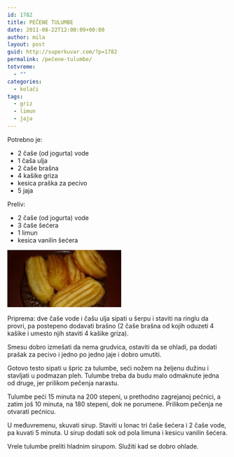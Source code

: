 ```yaml
---
id: 1782
title: PEČENE TULUMBE
date: 2011-08-22T12:00:09+00:00
author: mila
layout: post
guid: http://superkuvar.com/?p=1782
permalink: /pečene-tulumbe/
totvreme:
  - ""
categories:
  - kolači
tags:
  - griz
  - limun
  - jaja
---
```

Potrebno je:

  * 2 čaše (od jogurta) vode
  * 1 čaša ulja
  * 2 čaše brašna
  * 4 kašike griza
  * kesica praška za pecivo
  * 5 jaja

Preliv:

  * 2 čaše (od jogurta) vode
  * 3 čaše šećera
  * 1 limun
  * kesica vanilin šećera

<img class="alignnone size-medium wp-image-1786" title="tulumbe iz rerne 1" src="/wp-content/uploads/2011/08/tulumbe-iz-rerne-1-e1314014391548.jpg" alt="" width="260" height="130" /> 

Priprema: dve čaše vode i čašu ulja sipati u šerpu i staviti na ringlu da provri, pa postepeno dodavati brašno (2 čaše brašna od kojih oduzeti 4 kašike i umesto njih staviti 4 kašike griza).

Smesu dobro izmešati da nema grudvica, ostaviti da se ohladi, pa dodati prašak za pecivo i jedno po jedno jaje i dobro umutiti.

Gotovo testo sipati u špric za tulumbe, seći nožem na željenu dužinu i stavljati u podmazan pleh. Tulumbe treba da budu malo odmaknute jedna od druge, jer prilikom pečenja narastu.

Tulumbe peći 15 minuta na 200 stepeni, u prethodno zagrejanoj pećnici, a zatim još 10 minuta, na 180 stepeni, dok ne porumene. Prilikom pečenja ne otvarati pećnicu.

U međuvremenu, skuvati sirup. Staviti u lonac tri čaše šećera i 2 čaše vode, pa kuvati 5 minuta. U sirup dodati sok od pola limuna i kesicu vanilin šećera.

Vrele tulumbe preliti hladnim sirupom. Služiti kad se dobro ohlade.